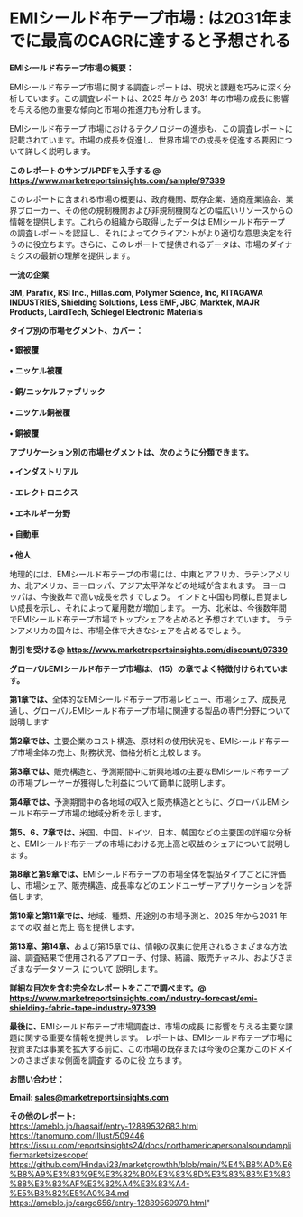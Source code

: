 # EMIシールド布テープ市場 : は2031年までに最高のCAGRに達すると予想される

<strong><b>EMIシールド布テープ市場の概要：</b></strong>

EMIシールド布テープ市場に関する調査レポートは、現状と課題を巧みに深く分析しています。この調査レポートは、2025 年から 2031 年の市場の成長に影響を与える他の重要な傾向と市場の推進力も分析します。

EMIシールド布テープ 市場におけるテクノロジーの進歩も、この調査レポートに記載されています。市場の成長を促進し、世界市場での成長を促進する要因について詳しく説明します。

<strong>このレポートのサンプルPDFを入手する @ <a href=https://www.marketreportsinsights.com/sample/97339>https://www.marketreportsinsights.com/sample/97339</a></strong>

このレポートに含まれる市場の概要は、政府機関、既存企業、通商産業協会、業界ブローカー、その他の規制機関および非規制機関などの幅広いリソースからの情報を提供します。これらの組織から取得したデータは EMIシールド布テープ の調査レポートを認証し、それによってクライアントがより適切な意思決定を行うのに役立ちます。さらに、このレポートで提供されるデータは、市場のダイナミクスの最新の理解を提供します。

<strong>一流の企業</strong>

<strong><b>3M, Parafix, RSI Inc., Hillas.com, Polymer Science, Inc, KITAGAWA INDUSTRIES, Shielding Solutions, Less EMF, JBC, Marktek, MAJR Products, LairdTech, Schlegel Electronic Materials</b></strong>

<strong><b>タイプ別の市場セグメント、カバー：</b></strong>

<strong>• 銀被覆<br><br>• ニッケル被覆<br><br>• 銅/ニッケルファブリック<br><br>• ニッケル銅被覆<br><br>• 銅被覆</strong>

<strong><b>アプリケーション別の市場セグメントは、次のように分類できます。</b></strong>

<strong>• インダストリアル<br><br>• エレクトロニクス<br><br>• エネルギー分野<br><br>• 自動車<br><br>• 他人</strong>

 地理的には、EMIシールド布テープの市場には、中東とアフリカ、ラテンアメリカ、北アメリカ、ヨーロッパ、アジア太平洋などの地域が含まれます。 ヨーロッパは、今後数年で高い成長を示すでしょう。 インドと中国も同様に目覚ましい成長を示し、それによって雇用数が増加します。 一方、北米は、今後数年間でEMIシールド布テープ市場でトップシェアを占めると予想されています。 ラテンアメリカの国々は、市場全体で大きなシェアを占めるでしょう。

<strong>割引を受ける@ <a href=https://www.marketreportsinsights.com/discount/97339>https://www.marketreportsinsights.com/discount/97339</a></strong>

<strong><b>グローバルEMIシールド布テープ市場は、（15）の章でよく特徴付けられています。</b></strong>

<strong><b>第</b></strong><strong><b>1章では、</b></strong>全体的なEMIシールド布テープ市場レビュー、市場シェア、成長見通し、グローバルEMIシールド布テープ市場に関連する製品の専門分野について説明します

<strong><b>第2章では、</b></strong>主要企業のコスト構造、原材料の使用状況を、EMIシールド布テープ市場全体の売上、財務状況、価格分析と比較します。

<strong><b>第3章では、</b></strong>販売構造と、予測期間中に新興地域の主要なEMIシールド布テープの市場プレーヤーが獲得した利益について簡単に説明します。

<strong><b>第4章では、</b></strong>予測期間中の各地域の収入と販売構造とともに、グローバルEMIシールド布テープ市場の地域分析を示します。

<strong><b>第5、6、7章では、</b></strong>米国、中国、ドイツ、日本、韓国などの主要国の詳細な分析と、EMIシールド布テープの市場における売上高と収益のシェアについて説明します。

<strong><b>第8章と第9章では、</b></strong>EMIシールド布テープの市場全体を製品タイプごとに評価し、市場シェア、販売構造、成長率などのエンドユーザーアプリケーションを評価します。

<strong><b>第10章と第11章では、</b></strong>地域、種類、用途別の市場予測と、2025 年から2031 年までの収 益と売上 高を提供します。

<strong><b>第13章、第14章、</b></strong>および第15章では、情報の収集に使用されるさまざまな方法論、調査結果で使用されるアプローチ、付録、結論、販売チャネル、およびさまざまなデータソース について 説明します。

<strong>詳細な目次を含む完全なレポートをここで調べます。@ <a href=https://www.marketreportsinsights.com/industry-forecast/emi-shielding-fabric-tape-industry-97339>https://www.marketreportsinsights.com/industry-forecast/emi-shielding-fabric-tape-industry-97339</a></strong>

<strong><b>最後に、</b></strong>EMIシールド布テープ市場調査は、市場の成長 に影響を</a>与える主要な課題に関する重要な情報を提供します。 レポートは、EMIシールド布テープ市場に投資または事業を拡大する前に、この市場の既存または今後の企業がこのドメインのさまざまな側面を調査す るのに役 立ちます。

<strong><b>お問い合わせ：</b></strong>

<strong>Email: </strong><a href=mailto:sales@marketreportsinsights.com><strong>sales@marketreportsinsights.com</strong></a>

<strong>その他のレポート:</strong>
<br>
<a href=https://ameblo.jp/haqsaif/entry-12889532683.html>https://ameblo.jp/haqsaif/entry-12889532683.html</a>
<br>
<a href=https://tanomuno.com/illust/509446>https://tanomuno.com/illust/509446</a>
<br>
<a href=https://issuu.com/reportsinsights24/docs/northamericapersonalsoundamplifiermarketsizescopef>https://issuu.com/reportsinsights24/docs/northamericapersonalsoundamplifiermarketsizescopef</a>
<br>
<a href=https://github.com/Hindavi23/marketgrowthh/blob/main/%E4%B8%AD%E6%B8%A9%E3%83%9E%E3%82%B0%E3%83%8D%E3%83%83%E3%83%88%E3%83%AF%E3%82%A4%E3%83%A4-%E5%B8%82%E5%A0%B4.md>https://github.com/Hindavi23/marketgrowthh/blob/main/%E4%B8%AD%E6%B8%A9%E3%83%9E%E3%82%B0%E3%83%8D%E3%83%83%E3%83%88%E3%83%AF%E3%82%A4%E3%83%A4-%E5%B8%82%E5%A0%B4.md</a>
<br>
<a href=https://ameblo.jp/cargo656/entry-12889569979.html>https://ameblo.jp/cargo656/entry-12889569979.html</a>"
